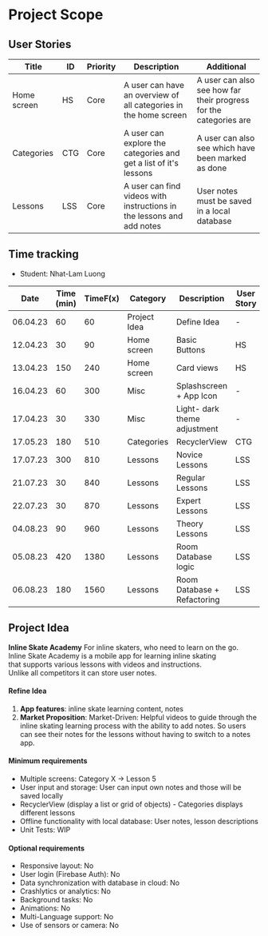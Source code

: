 # Project Scope

## User Stories

| Title       | ID  | Priority | Description                                                           | Additional                                                        |
|-------------|-----|----------|-----------------------------------------------------------------------|-------------------------------------------------------------------|
| Home screen | HS  | Core     | A user can have an overview of all categories in the home screen      | A user can also see how far their progress for the categories are |
| Categories  | CTG | Core     | A user can explore the categories and get a list of it's lessons      | A user can also see which have been marked as done                |
| Lessons     | LSS | Core     | A user can find videos with instructions in the lessons and add notes | User notes must be saved in a local database                      |

## Time tracking

- Student: Nhat-Lam Luong

| Date     | Time (min) | TimeF(x) | Category     | Description                  | User Story |
|----------|------------|----------|--------------|------------------------------|------------|
| 06.04.23 | 60         | 60       | Project Idea | Define Idea                  | -          |
| 12.04.23 | 30         | 90       | Home screen  | Basic Buttons                | HS         |
| 13.04.23 | 150        | 240      | Home screen  | Card views                   | HS         |
| 16.04.23 | 60         | 300      | Misc         | Splashscreen + App Icon      | -          |
| 17.04.23 | 30         | 330      | Misc         | Light- dark theme adjustment | -          |
| 17.05.23 | 180        | 510      | Categories   | RecyclerView                 | CTG        |
| 17.07.23 | 300        | 810      | Lessons      | Novice Lessons               | LSS        |
| 21.07.23 | 30         | 840      | Lessons      | Regular Lessons              | LSS        |
| 22.07.23 | 30         | 870      | Lessons      | Expert Lessons               | LSS        |
| 04.08.23 | 90         | 960      | Lessons      | Theory Lessons               | LSS        |
| 05.08.23 | 420        | 1380     | Lessons      | Room Database logic          | LSS        |
| 06.08.23 | 180        | 1560     | Lessons      | Room Database + Refactoring  | LSS        |

## Project Idea

**Inline Skate Academy**
For inline skaters, who need to learn on the go.  
Inline Skate Academy is a mobile app for learning inline skating  
that supports various lessons with videos and instructions.  
Unlike all competitors it can store user notes.

#### Refine Idea

1. **App features**: inline skate learning content, notes
2. **Market Proposition**: Market-Driven: Helpful videos to guide through the inline skating
   learning process with the ability to add notes. So users can see their notes for the lessons
   without having to switch to a notes app.

#### Minimum requirements

- Multiple screens: Category X -> Lesson 5
- User input and storage: User can input own notes and those will be saved locally
- RecyclerView (display a list or grid of objects)  - Categories displays different lessons
- Offline functionality with local database: User notes, lesson descriptions
- Unit Tests: WIP

#### Optional requirements

- Responsive layout: No
- User login (Firebase Auth): No
- Data synchronization with database in cloud: No
- Crashlytics or analytics: No
- Background tasks: No
- Animations: No
- Multi-Language support: No
- Use of sensors or camera: No
